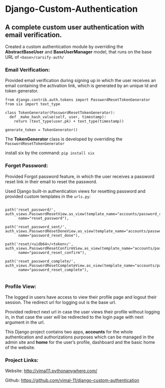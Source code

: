 # Django-Custom-Authentication
## A complete custom user authentication with email verification.

Created a custom authentication module by overriding the **AbstractBaseUser** and 
**BaseUserManager** model, that runs on the base URL of `<base>/carsify-auth/`

### Email Verification:

Provided email verification during signing up in which the user receives an email containing the 
activation link, which is generated by an unique Id and token generator.

```
from django.contrib.auth.tokens import PasswordResetTokenGenerator
from six import text_type

class TokenGenerator(PasswordResetTokenGenerator):
  def _make_hash_value(self, user, timestamp):
    return (text_type(user.pk) + text_type(timestamp))

generate_token = TokenGenerator()
```


The **TokenGenerator** class is developed by overriding the `PasswordResetTokenGenerator`

install six by the command: ``pip install six``

### Forget Password:

Provided Forgot password feature, in which the user receives a password reset link in their email to 
reset the password.

Used Django built-in authentication views for resetting password and provided custom templates in 
the `urls.py`:

```

path('reset_password/', auth_views.PasswordResetView.as_view(template_name="accounts/password_reset.html"), 
      name="reset_password"),

path('reset_password_sent/', auth_views.PasswordResetDoneView.as_view(template_name="accounts/password_reset_sent.html"), 
      name="password_reset_done"),

path('reset/<uidb64>/<token>/', auth_views.PasswordResetConfirmView.as_view(template_name="accounts/password_reset_form.html"), 
      name="password_reset_confirm"),

path('reset_password_complete/', auth_views.PasswordResetCompleteView.as_view(template_name="accounts/password_reset_done.html"), 
      name="password_reset_complete"),


```

### Profile View:

The logged in users have access to view their profile page and logout their session. The redirect url for 
logging out is the base url. 

Provided redirect next url in case the user views their profile without logging in, in that case the user 
will be redirected to the login page with next argument in the url.

This Django project contains two apps, **accounts** for the whole authentication and authorizations 
purposes which can be managed in the admin site and **home** for the user’s profile, dashboard and the 
basic home of the website.


### Project Links:

Website: http://vimal11.pythonanywhere.com/

Github: https://github.com/vimal-11/django-custom-authentication
